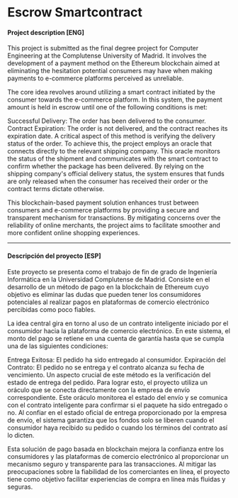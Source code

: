 # Escrow Smartcontract

#### Project description \[ENG\]

This project is submitted as the final degree project for Computer Engineering at the Complutense University of Madrid. It involves the development of a payment method on the Ethereum blockchain aimed at eliminating the hesitation potential consumers may have when making payments to e-commerce platforms perceived as unreliable.

The core idea revolves around utilizing a smart contract initiated by the consumer towards the e-commerce platform. In this system, the payment amount is held in escrow until one of the following conditions is met:

Successful Delivery: The order has been delivered to the consumer.
Contract Expiration: The order is not delivered, and the contract reaches its expiration date.
A critical aspect of this method is verifying the delivery status of the order. To achieve this, the project employs an oracle that connects directly to the relevant shipping company. This oracle monitors the status of the shipment and communicates with the smart contract to confirm whether the package has been delivered. By relying on the shipping company's official delivery status, the system ensures that funds are only released when the consumer has received their order or the contract terms dictate otherwise.

This blockchain-based payment solution enhances trust between consumers and e-commerce platforms by providing a secure and transparent mechanism for transactions. By mitigating concerns over the reliability of online merchants, the project aims to facilitate smoother and more confident online shopping experiences.

---

#### Descripción del proyecto \[ESP\]

Este proyecto se presenta como el trabajo de fin de grado de Ingeniería Informática en la Universidad Complutense de Madrid. Consiste en el desarrollo de un método de pago en la blockchain de Ethereum cuyo objetivo es eliminar las dudas que pueden tener los consumidores potenciales al realizar pagos en plataformas de comercio electrónico percibidas como poco fiables.

La idea central gira en torno al uso de un contrato inteligente iniciado por el consumidor hacia la plataforma de comercio electrónico. En este sistema, el monto del pago se retiene en una cuenta de garantía hasta que se cumpla una de las siguientes condiciones:

Entrega Exitosa: El pedido ha sido entregado al consumidor.
Expiración del Contrato: El pedido no se entrega y el contrato alcanza su fecha de vencimiento.
Un aspecto crucial de este método es la verificación del estado de entrega del pedido. Para lograr esto, el proyecto utiliza un oráculo que se conecta directamente con la empresa de envío correspondiente. Este oráculo monitorea el estado del envío y se comunica con el contrato inteligente para confirmar si el paquete ha sido entregado o no. Al confiar en el estado oficial de entrega proporcionado por la empresa de envío, el sistema garantiza que los fondos solo se liberen cuando el consumidor haya recibido su pedido o cuando los términos del contrato así lo dicten.

Esta solución de pago basada en blockchain mejora la confianza entre los consumidores y las plataformas de comercio electrónico al proporcionar un mecanismo seguro y transparente para las transacciones. Al mitigar las preocupaciones sobre la fiabilidad de los comerciantes en línea, el proyecto tiene como objetivo facilitar experiencias de compra en línea más fluidas y seguras.
